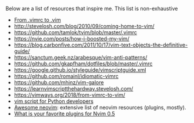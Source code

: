Below are a list of resources that inspire me. This list is non-exhaustive 

- [From .vimrc to .vim](https://vimways.org/2018/from-vimrc-to-vim/)
- http://stevelosh.com/blog/2010/09/coming-home-to-vim/
- https://github.com/tamlok/tvim/blob/master/.vimrc
- https://nvie.com/posts/how-i-boosted-my-vim/
- https://blog.carbonfive.com/2011/10/17/vim-text-objects-the-definitive-guide/
- https://sanctum.geek.nz/arabesque/vim-anti-patterns/
- https://github.com/gkapfham/dotfiles/blob/master/.vimrc
- https://google.github.io/styleguide/vimscriptguide.xml
- https://github.com/romainl/idiomatic-vimrc
- https://github.com/mhinz/vim-galore
- https://learnvimscriptthehardway.stevelosh.com/
- https://vimways.org/2018/from-vimrc-to-vim/
- [vim script for Python developers](https://github.com/yegappan/VimScriptForPythonDevelopers)
- [Awesome neovim](https://github.com/rockerBOO/awesome-neovim): extensive list of neovim resources (plugins, mostly).
- [What is your favorite plugins for Nvim 0.5](https://www.reddit.com/r/neovim/comments/o20w3z/what_are_your_favorite_neovim_plugins_exclusive/)
